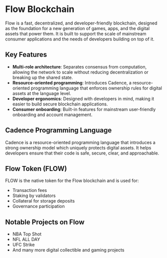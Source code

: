 # Flow Blockchain

Flow is a fast, decentralized, and developer-friendly blockchain, designed as the foundation for a new generation of games, apps, and the digital assets that power them. It is built to support the scale of mainstream consumer applications and the needs of developers building on top of it.

## Key Features

- **Multi-role architecture**: Separates consensus from computation, allowing the network to scale without reducing decentralization or breaking up the shared state.
- **Resource-oriented programming**: Introduces Cadence, a resource-oriented programming language that enforces ownership rules for digital assets at the language level.
- **Developer ergonomics**: Designed with developers in mind, making it easier to build secure blockchain applications.
- **Consumer onboarding**: Built-in features for mainstream user-friendly onboarding and account management.

## Cadence Programming Language

Cadence is a resource-oriented programming language that introduces a strong ownership model which uniquely protects digital assets. It helps developers ensure that their code is safe, secure, clear, and approachable.

## Flow Token (FLOW)

FLOW is the native token for the Flow blockchain and is used for:
- Transaction fees
- Staking by validators
- Collateral for storage deposits
- Governance participation

## Notable Projects on Flow

- NBA Top Shot
- NFL ALL DAY
- UFC Strike
- And many more digital collectible and gaming projects
